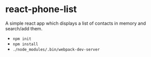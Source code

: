 # react-phone-list
A simple react app which displays a list of contacts in memory and search/add them.
* ```npm init```
* ```npm install```
* ```./node_modules/.bin/webpack-dev-server```
